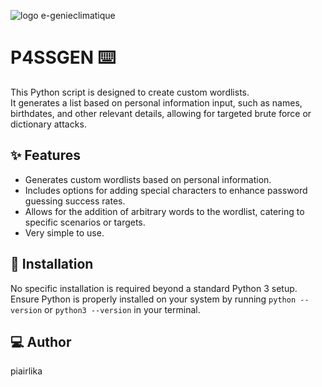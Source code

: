 ![logo e-genieclimatique](https://image.noelshack.com/fichiers/2024/08/3/1708483820-p4ssgen.png)

# P4SSGEN ⌨️ 
This Python script is designed to create custom wordlists.  
It generates a list based on personal information input, such as names, birthdates, and other relevant details, allowing for targeted brute force or dictionary attacks.

## ✨ Features
- Generates custom wordlists based on personal information.
- Includes options for adding special characters to enhance password guessing success rates.
- Allows for the addition of arbitrary words to the wordlist, catering to specific scenarios or targets.
- Very simple to use.

## 📂 Installation
No specific installation is required beyond a standard Python 3 setup. Ensure Python is properly installed on your system by running `python --version` or `python3 --version` in your terminal.

## 💻 Author
piairlika 
